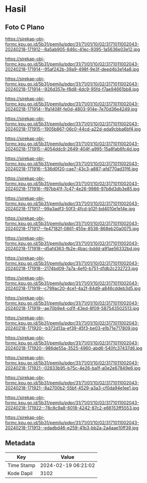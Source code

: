 # Hasil

## Foto C Plano

https://sirekap-obj-formc.kpu.go.id/5b31/pemilu/pdpr/31/71/01/10/02/3171011002043-20240218-171912--8a5ab905-846c-41ec-9395-1a5636e03e12.jpg

https://sirekap-obj-formc.kpu.go.id/5b31/pemilu/pdpr/31/71/01/10/02/3171011002043-20240218-171914--95af242b-39a9-498f-9e3f-deed4b3e14a8.jpg

https://sirekap-obj-formc.kpu.go.id/5b31/pemilu/pdpr/31/71/01/10/02/3171011002043-20240218-171914--926d357e-f8d8-4dc9-95fd-f7ae94661bb8.jpg

https://sirekap-obj-formc.kpu.go.id/5b31/pemilu/pdpr/31/71/01/10/02/3171011002043-20240218-171914--1fa1408f-fe0d-4803-914e-7e70d36e4249.jpg

https://sirekap-obj-formc.kpu.go.id/5b31/pemilu/pdpr/31/71/01/10/02/3171011002043-20240218-171915--1905b867-06c0-44cd-a22d-eda9cbba6bf4.jpg

https://sirekap-obj-formc.kpu.go.id/5b31/pemilu/pdpr/31/71/01/10/02/3171011002043-20240218-171915--4054ddc9-2649-404f-a995-15a8fab6fc4d.jpg

https://sirekap-obj-formc.kpu.go.id/5b31/pemilu/pdpr/31/71/01/10/02/3171011002043-20240218-171916--536d0f20-cae7-43c3-a887-afd770ad31f6.jpg

https://sirekap-obj-formc.kpu.go.id/5b31/pemilu/pdpr/31/71/01/10/02/3171011002043-20240218-171916--f97bb41f-7c47-4e26-9986-97b8d3db3e85.jpg

https://sirekap-obj-formc.kpu.go.id/5b31/pemilu/pdpr/31/71/01/10/02/3171011002043-20240218-171917--99a3adf3-50f3-4fcd-b12f-bd4010e1e14e.jpg

https://sirekap-obj-formc.kpu.go.id/5b31/pemilu/pdpr/31/71/01/10/02/3171011002043-20240218-171917--fe47182f-0861-455e-8536-868eb20a0075.jpg

https://sirekap-obj-formc.kpu.go.id/5b31/pemilu/pdpr/31/71/01/10/02/3171011002043-20240218-171918--d5afd363-fb2e-4bac-bddd-a91ae56332bd.jpg

https://sirekap-obj-formc.kpu.go.id/5b31/pemilu/pdpr/31/71/01/10/02/3171011002043-20240218-171918--2174bd09-7a7a-4ef0-b751-d1db2c232723.jpg

https://sirekap-obj-formc.kpu.go.id/5b31/pemilu/pdpr/31/71/01/10/02/3171011002043-20240218-171919--c799ac20-4ce1-4a2f-84d9-a846cddeb3d5.jpg

https://sirekap-obj-formc.kpu.go.id/5b31/pemilu/pdpr/31/71/01/10/02/3171011002043-20240218-171919--ae70b9e4-cd1f-43ed-8f09-587543502513.jpg

https://sirekap-obj-formc.kpu.go.id/5b31/pemilu/pdpr/31/71/01/10/02/3171011002043-20240218-171920--b372d13a-ef39-45f3-be03-e1b71e717809.jpg

https://sirekap-obj-formc.kpu.go.id/5b31/pemilu/pdpr/31/71/01/10/02/3171011002043-20240218-171920--986de55a-3525-4960-abd6-540fc37437d6.jpg

https://sirekap-obj-formc.kpu.go.id/5b31/pemilu/pdpr/31/71/01/10/02/3171011002043-20240218-171921--02833b95-b75c-4e26-ba1f-a0e2e67849e6.jpg

https://sirekap-obj-formc.kpu.go.id/5b31/pemilu/pdpr/31/71/01/10/02/3171011002043-20240218-171921--8a2700b2-55bf-4529-a3a3-cf0da94e1ee1.jpg

https://sirekap-obj-formc.kpu.go.id/5b31/pemilu/pdpr/31/71/01/10/02/3171011002043-20240218-171922--78c8c9a8-6018-4242-87c2-e66153ff5553.jpg

https://sirekap-obj-formc.kpu.go.id/5b31/pemilu/pdpr/31/71/01/10/02/3171011002043-20240218-171913--edadbd46-e259-41b3-bb2a-2a4aae10ff39.jpg


## Metadata

| Key        | Value               |
| ---------- | ------------------- |
| Time Stamp | 2024-02-19 06:21:02 |
| Kode Dapil | 3102                |



